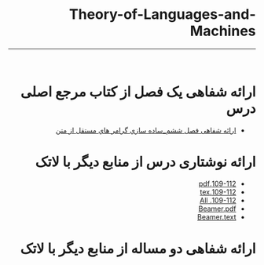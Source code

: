 <div dir="rtl">

# Theory-of-Languages-and-Machines
---

<br>

# ارائه شفاهی یک فصل از کتاب مرجع اصلی درس
- [ارائه شفاهی فصل ششم_ساده سازي گرامر هاي مستقل از متن](***)

# ارائه نوشتاری درس از منابع دیگر با لاتک
- [109-112.pdf](https://github.com/MohaddeseRohani/PNU_3991_AR/blob/main/Theory-of-Languages-and-Machines/%D9%85%D8%AD%D8%AF%D8%AB%D9%87%20%D8%B1%D9%88%D8%AD%D8%A7%D9%86%DB%8C_%D9%84%D8%A7%D8%AA%DA%A9.pdf)
- [109-112.tex](https://github.com/MohaddeseRohani/PNU_3991_AR/blob/main/Theory-of-Languages-and-Machines/%D9%85%D8%AD%D8%AF%D8%AB%D9%87%20%D8%B1%D9%88%D8%AD%D8%A7%D9%86%DB%8C_%D9%84%D8%A7%D8%AA%DA%A9.tex)
- [109-112. All](https://github.com/MohaddeseRohani/PNU_3991_AR/tree/main/Theory-of-Languages-and-Machines/latex-109-112)
- [Beamer.pdf](https://github.com/MohaddeseRohani/PNU_3991_AR/blob/main/Theory-of-Languages-and-Machines/Beamer109-112.pdf)
- [Beamer.text](https://github.com/MohaddeseRohani/PNU_3991_AR/blob/main/Theory-of-Languages-and-Machines/Beamer109-112.tex)


# ارائه شفاهی دو مساله از منابع دیگر با لاتک


